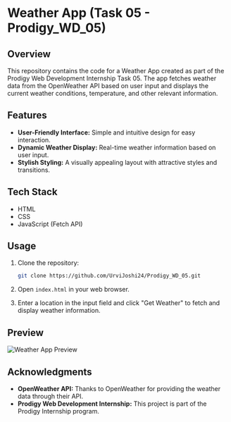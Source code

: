 # Weather App (Task 05 - Prodigy_WD_05)

## Overview

This repository contains the code for a Weather App created as part of the Prodigy Web Development Internship Task 05. The app fetches weather data from the OpenWeather API based on user input and displays the current weather conditions, temperature, and other relevant information.

## Features

- **User-Friendly Interface:** Simple and intuitive design for easy interaction.
- **Dynamic Weather Display:** Real-time weather information based on user input.
- **Stylish Styling:** A visually appealing layout with attractive styles and transitions.

## Tech Stack

- HTML
- CSS
- JavaScript (Fetch API)

## Usage

1. Clone the repository:

    ```bash
    git clone https://github.com/UrviJoshi24/Prodigy_WD_05.git
    ```

2. Open `index.html` in your web browser.

3. Enter a location in the input field and click "Get Weather" to fetch and display weather information.

## Preview
![Weather App Preview](url-to-screenshot-or-gif)

## Acknowledgments

- **OpenWeather API:** Thanks to OpenWeather for providing the weather data through their API.
- **Prodigy Web Development Internship:** This project is part of the Prodigy Internship program.




